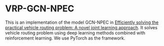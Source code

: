 # VRP-GCN-NPEC

This is an implementation of the model GCN-NPEC in [Efficiently solving the practical vehicle routing problem: A novel joint learning approach](https://dl.acm.org/doi/pdf/10.1145/3394486.3403356). It solves vehicle routing problem using deep learning methods combined with reinforcement learning. We use PyTorch as the framework.

